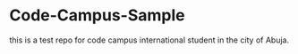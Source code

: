 # Code-Campus-Sample
this is a test repo for code campus international student in the city of Abuja.
